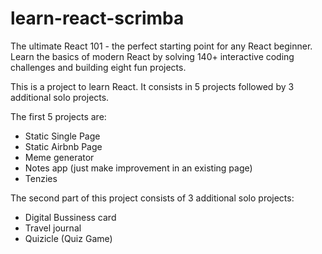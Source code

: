 # learn-react-scrimba

The ultimate React 101 - the perfect starting point for any React beginner. Learn the basics of modern React by solving 140+ interactive coding challenges and building eight fun projects.

This is a project to learn React. It consists in 5 projects followed by 3 additional solo projects.

The first 5 projects are:

- Static Single Page
- Static Airbnb Page
- Meme generator
- Notes app (just make improvement in an existing page)
- Tenzies

The second part of this project consists of 3 additional solo projects:

- Digital Bussiness card
- Travel journal
- Quizicle (Quiz Game)
